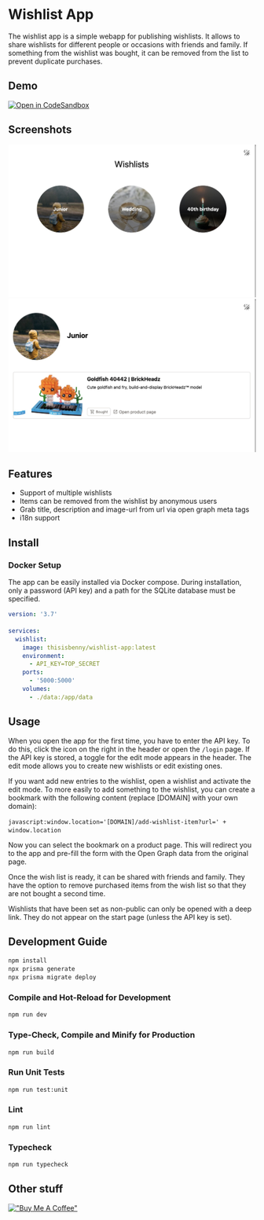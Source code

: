 # Wishlist App

The wishlist app is a simple webapp for publishing wishlists. It allows to share wishlists for different people or occasions with friends and family. If something from the wishlist was bought, it can be removed from the list to prevent duplicate purchases.

## Demo

[![Open in CodeSandbox](https://img.shields.io/badge/Open%20in-CodeSandbox-blue?style=flat-square&logo=codesandbox)](https://codesandbox.io/s/wishlist-app-ycygh3)

## Screenshots

![Overview Image](.github/assets/overview.jpg)
![Detail Image](.github/assets/details.jpg)

## Features

- Support of multiple wishlists
- Items can be removed from the wishlist by anonymous users
- Grab title, description and image-url from url via open graph meta tags
- i18n support

## Install

### Docker Setup
The app can be easily installed via Docker compose. During installation, only a password (API key) and a path for the SQLite database must be specified.

```yaml
version: '3.7'

services:
  wishlist:
    image: thisisbenny/wishlist-app:latest
    environment:
      - API_KEY=TOP_SECRET
    ports:
      - '5000:5000'
    volumes:
      - ./data:/app/data
```

## Usage

When you open the app for the first time, you have to enter the API key. To do this, click the icon on the right in the header or open the `/login` page. If the API key is stored, a toggle for the edit mode appears in the header. The edit mode allows you to create new wishlists or edit existing ones.

If you want add new entries to the wishlist, open a wishlist and activate the edit mode. To more easily to add something to the wishlist, you can create a bookmark with the following content (replace [DOMAIN] with your own domain):

`javascript:window.location='[DOMAIN]/add-wishlist-item?url=' + window.location`

Now you can select the bookmark on a product page. This will redirect you to the app and pre-fill the form with the Open Graph data from the original page.

Once the wish list is ready, it can be shared with friends and family. They have the option to remove purchased items from the wish list so that they are not bought a second time.

Wishlists that have been set as non-public can only be opened with a deep link. They do not appear on the start page (unless the API key is set).

## Development Guide

```sh
npm install
npx prisma generate
npx prisma migrate deploy
```

### Compile and Hot-Reload for Development

```sh
npm run dev
```

### Type-Check, Compile and Minify for Production

```sh
npm run build
```

### Run Unit Tests

```sh
npm run test:unit
```

### Lint

```sh
npm run lint
```

### Typecheck

```sh
npm run typecheck
```

## Other stuff

[!["Buy Me A Coffee"](https://www.buymeacoffee.com/assets/img/custom_images/yellow_img.png)](https://www.buymeacoffee.com/hierlDev)
